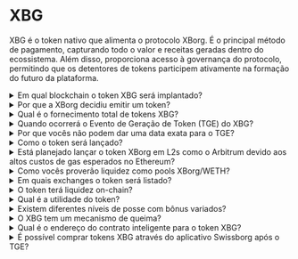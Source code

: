 # XBG

XBG é o token nativo que alimenta o protocolo XBorg. É o principal método de pagamento, capturando todo o valor e receitas geradas dentro do ecossistema. Além disso, proporciona acesso à governança do protocolo, permitindo que os detentores de tokens participem ativamente na formação do futuro da plataforma.

<details>

<summary>Em qual blockchain o token XBG será implantado?</summary>

O token XBG está programado para ser implantado na blockchain Ethereum e será conectado à rede Polygon para melhorar a escalabilidade e eficiência. Adicionalmente, uma alocação separada de tokens XBG será reservada para implantação na cadeia Borg assim que estiver totalmente operacional. Esta abordagem multichain garante ampla acessibilidade e versatilidade para nossos detentores de tokens.

</details>

<details>

<summary>Por que a XBorg decidiu emitir um token?</summary>

A XBorg está profundamente comprometida em fomentar um ecossistema centrado na comunidade, e nossa decisão de emitir um token reflete esse compromisso. Diferentemente dos modelos corporativos tradicionais que se concentram na acumulação de valor baseada em ações, todos os fluxos de caixa gerados dentro do nosso ecossistema são redirecionados para o tesouro da DAO (Organização Autônoma Descentralizada). Este modelo facilita um envolvimento comunitário mais direto e alinha os interesses de forma mais eficaz.

Ao introduzir o token XBG, criamos uma economia in-protocolo onde o token serve como o principal meio de transação. Esta medida sinaliza uma mudança em direção a um modelo mais participativo e orientado pela comunidade, onde cada membro tem voz na direção da plataforma e compartilha de seu sucesso. É uma abordagem inovadora que sublinha nossa crença no potencial transformador das redes descentralizadas.

</details>

<details>

<summary>Qual é o fornecimento total de tokens XBG?</summary>

O fornecimento máximo de tokens XBG foi definido em 1.000.000.000 (1 bilhão).

</details>

<details>

<summary>Quando ocorrerá o Evento de Geração de Token (TGE) do XBG?</summary>

O TGE ainda não foi anunciado, mas provavelmente ocorrerá até o segundo trimestre de 2024.

</details>

<details>

<summary>Por que vocês não podem dar uma data exata para o TGE?</summary>

Como equipe, acreditamos que a perspectiva cripto para o segundo trimestre de 2024 e próximo às reduções pela metade do Bitcoin será positiva. A equipe da XBorg está atualmente em conversações com exchanges de primeira linha, cujas opiniões têm um peso considerável na determinação do momento ideal para a listagem do token. É importante notar que lançar um token durante períodos de liquidez incerta e interesse em moedas alternativas pode representar um risco.

Além disso, reconhecemos que o valor de um token reside na força do ecossistema em que opera. Portanto, nosso objetivo é cultivar uma base de usuários de pelo menos 100.000 antes de lançar o token.

Olhando para o futuro, nossa equipe está otimista sobre o potencial do mercado cripto em direção ao segundo trimestre de 2024, especialmente à luz das próximas reduções pela metade do Bitcoin.

</details>

<details>

<summary>Como o token será lançado?</summary>

Planejamos lançar o token por meio de um Balancer Liquidity Bootstrapping Pool. Por favor, note que isso pode mudar conforme os requisitos das exchanges e as condições de mercado.

</details>

<details>

<summary>Está planejado lançar o token XBorg em L2s como o Arbitrum devido aos altos custos de gas esperados no Ethereum?</summary>

Sim, o token será lançado no ETH como o mercado principal e conectado ao Polygon e, eventualmente, a outras L2s.

</details>

<details>

<summary>Como vocês proverão liquidez como pools XBorg/WETH?</summary>

5% do capital da rodada seed e uma parte significativa da venda pública serão colocados como liquidez em AMMs.

</details>

<details>

<summary>Em quais exchanges o token será listado?</summary>

Estamos em discussões com as seguintes partes.

_Exchanges de primeiro nível:_

* Binance
* Coinbase

_e exchanges de segundo nível:_

* Kraken
* OKX
* ByBit
* Kucoin

Embora certas discussões tenham avançado mais do que outras, não podemos confirmar nenhuma listagem de exchange devido à existência de acordos de não divulgação em torno de certas discussões.

</details>

<details>

<summary>O token terá liquidez on-chain?</summary>

Sim, um pool uniswap na rede Ethereum (quickswap para Polygon) estará disponível e a XBorg fornecerá a liquidez inicial. Além disso, incentivaremos a provisão de liquidez de terceiros com recompensas LP. 5% do capital da rodada seed e uma parte significativa da venda pública serão colocados como liquidez em AMMs.

</details>

<details>

<summary>Qual é a utilidade do token?</summary>

O token XBG desempenha um papel crucial na rede, servindo como o principal meio de pagamento, governança e incentivos do protocolo.

**Pagamentos in-app & Taxas da Plataforma**

XBG é o principal método de pagamento e transações em todo o protocolo, o qual está sujeito a certas taxas. Para usuários Web2 que preferem pagamento em fiat, a XBorg adquire o equivalente em tokens XBG no mercado aberto. A lista de taxas coletadas via protocolo pode ser encontrada no slide: Sustentabilidade do Protocolo & Receita. Essas taxas são cobradas em XBG.

**Governança**

O token XBG é usado para ações de governança na DAO XBorg após o Evento de Geração de Token. Os detentores de tokens XBG têm a capacidade de votar em decisões-chave sobre o desenvolvimento do protocolo.

**Staking**

50% das taxas e receitas pagas em XBG são designadas para o pool de recompensas de staking. A quantidade de recompensas de staking recebidas é determinada pela duração do período de bloqueio e pelo status do indivíduo dentro do protocolo.

**Acesso ao Protocolo**

Algumas funcionalidades e utilidades do protocolo estão sujeitas a restrições de acesso com base na quantidade de XBG detida e no status do usuário dentro do protocolo.

</details>

<details>

<summary>Existem diferentes níveis de posse com bônus variados?</summary>

Atualmente, possuir tokens XBG não confere nenhum nível particular; no entanto, deve-se notar que o acesso a certas funcionalidades será baseado na quantidade de XBG mantida em posse.

</details>

<details>

<summary>O XBG tem um mecanismo de queima?</summary>

Atualmente, 50% das receitas são alocadas para o rendimento de staking enquanto o restante é alocado para o tesouro. A governança poderia decidir a divisão exata das receitas e alocar uma parte para um mecanismo de queima.

</details>

<details>

<summary>Qual é o endereço do contrato inteligente para o token XBG?</summary>

O contrato do token XBG ainda não foi implantado na testnet ou mainnet. Portanto, não há endereços de contrato disponíveis.

</details>

<details>

<summary>É possível comprar tokens XBG através do aplicativo Swissborg após o TGE?</summary>

É muito provável. Para ser listado no SwissBorg, o token XBG precisa ser listado na Kraken, Binance ou LBank.

</details>